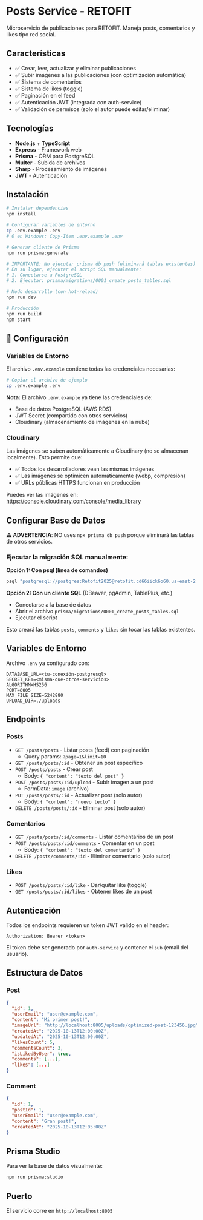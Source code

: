 # Posts Service - RETOFIT

Microservicio de publicaciones para RETOFIT. Maneja posts, comentarios y likes tipo red social.

## Características

- ✅ Crear, leer, actualizar y eliminar publicaciones
- ✅ Subir imágenes a las publicaciones (con optimización automática)
- ✅ Sistema de comentarios
- ✅ Sistema de likes (toggle)
- ✅ Paginación en el feed
- ✅ Autenticación JWT (integrada con auth-service)
- ✅ Validación de permisos (solo el autor puede editar/eliminar)

## Tecnologías

- **Node.js** + **TypeScript**
- **Express** - Framework web
- **Prisma** - ORM para PostgreSQL
- **Multer** - Subida de archivos
- **Sharp** - Procesamiento de imágenes
- **JWT** - Autenticación

## Instalación

```bash
# Instalar dependencias
npm install

# Configurar variables de entorno
cp .env.example .env
# O en Windows: Copy-Item .env.example .env

# Generar cliente de Prisma
npm run prisma:generate

# IMPORTANTE: No ejecutar prisma db push (eliminará tablas existentes)
# En su lugar, ejecutar el script SQL manualmente:
# 1. Conectarse a PostgreSQL
# 2. Ejecutar: prisma/migrations/0001_create_posts_tables.sql

# Modo desarrollo (con hot-reload)
npm run dev

# Producción
npm run build
npm start
```

## 🔧 Configuración

### Variables de Entorno

El archivo `.env.example` contiene todas las credenciales necesarias:

```bash
# Copiar el archivo de ejemplo
cp .env.example .env
```

**Nota:** El archivo `.env.example` ya tiene las credenciales de:
- Base de datos PostgreSQL (AWS RDS)
- JWT Secret (compartido con otros servicios)
- Cloudinary (almacenamiento de imágenes en la nube)

### Cloudinary

Las imágenes se suben automáticamente a Cloudinary (no se almacenan localmente). Esto permite que:
- ✅ Todos los desarrolladores vean las mismas imágenes
- ✅ Las imágenes se optimicen automáticamente (webp, compresión)
- ✅ URLs públicas HTTPS funcionan en producción

Puedes ver las imágenes en: https://console.cloudinary.com/console/media_library

## Configurar Base de Datos

**⚠️ ADVERTENCIA**: NO uses `npx prisma db push` porque eliminará las tablas de otros servicios.

### Ejecutar la migración SQL manualmente:

**Opción 1: Con psql (línea de comandos)**
```bash
psql "postgresql://postgres:Retofit2025@retofit.cd66iick6o60.us-east-2.rds.amazonaws.com:5432/RetoFit" -f prisma/migrations/0001_create_posts_tables.sql
```

**Opción 2: Con un cliente SQL** (DBeaver, pgAdmin, TablePlus, etc.)
- Conectarse a la base de datos
- Abrir el archivo `prisma/migrations/0001_create_posts_tables.sql`
- Ejecutar el script

Esto creará las tablas `posts`, `comments` y `likes` sin tocar las tablas existentes.

## Variables de Entorno

Archivo `.env` ya configurado con:

```env
DATABASE_URL=<tu-conexión-postgresql>
SECRET_KEY=<misma-que-otros-servicios>
ALGORITHM=HS256
PORT=8005
MAX_FILE_SIZE=5242880
UPLOAD_DIR=./uploads
```

## Endpoints

### Posts

- `GET /posts/posts` - Listar posts (feed) con paginación
  - Query params: `?page=1&limit=10`
- `GET /posts/posts/:id` - Obtener un post específico
- `POST /posts/posts` - Crear post
  - Body: `{ "content": "texto del post" }`
- `POST /posts/posts/:id/upload` - Subir imagen a un post
  - FormData: `image` (archivo)
- `PUT /posts/posts/:id` - Actualizar post (solo autor)
  - Body: `{ "content": "nuevo texto" }`
- `DELETE /posts/posts/:id` - Eliminar post (solo autor)

### Comentarios

- `GET /posts/posts/:id/comments` - Listar comentarios de un post
- `POST /posts/posts/:id/comments` - Comentar en un post
  - Body: `{ "content": "texto del comentario" }`
- `DELETE /posts/comments/:id` - Eliminar comentario (solo autor)

### Likes

- `POST /posts/posts/:id/like` - Dar/quitar like (toggle)
- `GET /posts/posts/:id/likes` - Obtener likes de un post

## Autenticación

Todos los endpoints requieren un token JWT válido en el header:

```
Authorization: Bearer <token>
```

El token debe ser generado por `auth-service` y contener el `sub` (email del usuario).

## Estructura de Datos

### Post
```json
{
  "id": 1,
  "userEmail": "user@example.com",
  "content": "Mi primer post!",
  "imageUrl": "http://localhost:8005/uploads/optimized-post-123456.jpg",
  "createdAt": "2025-10-13T12:00:00Z",
  "updatedAt": "2025-10-13T12:00:00Z",
  "likesCount": 5,
  "commentsCount": 3,
  "isLikedByUser": true,
  "comments": [...],
  "likes": [...]
}
```

### Comment
```json
{
  "id": 1,
  "postId": 1,
  "userEmail": "user@example.com",
  "content": "Gran post!",
  "createdAt": "2025-10-13T12:05:00Z"
}
```

## Prisma Studio

Para ver la base de datos visualmente:

```bash
npm run prisma:studio
```

## Puerto

El servicio corre en `http://localhost:8005`
